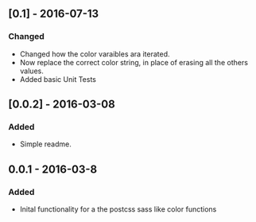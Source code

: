 ## [0.1] - 2016-07-13
### Changed
- Changed how the color varaibles ara iterated.
- Now replace the correct color string, in place of erasing all the others values.
- Added basic Unit Tests

## [0.0.2] - 2016-03-08
### Added
- Simple readme.

## 0.0.1 - 2016-03-8
### Added
- Inital functionality for a the postcss sass like color functions
